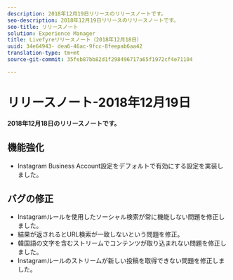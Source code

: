 ```yaml
---
description: 2018年12月19日リリースのリリースノートです。
seo-description: 2018年12月19日リリースのリリースノートです。
seo-title: リリースノート
solution: Experience Manager
title: Livefyreリリースノート（2018年12月18日）
uuid: 34e64943- dea6-46ac-9fcc-8feepab6aa42
translation-type: tm+mt
source-git-commit: 35feb87bb82d1f298496717a65f1972cf4e71104

---
```



# リリースノート-2018年12月19日

**2018年12月18日のリリースノートです。**

## 機能強化

* Instagram Business Account設定をデフォルトで有効にする設定を実装しました。

## バグの修正

* Instagramルールを使用したソーシャル検索が常に機能しない問題を修正しました。
* 結果が返されるとURL検索が一致しないという問題を修正。
* 韓国語の文字を含むストリームでコンテンツが取り込まれない問題を修正しました。
* Instagramルールのストリームが新しい投稿を取得できない問題を修正しました。
